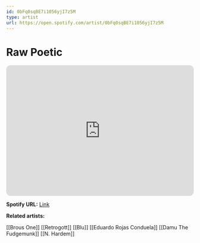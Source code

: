 ```yaml
---
id: 0bFq0sqBE7i1056yjI7z5M
type: artist
url: https://open.spotify.com/artist/0bFq0sqBE7i1056yjI7z5M
---
```

# Raw Poetic

<iframe style="border-radius:12px" src="https://open.spotify.com/embed/artist/0bFq0sqBE7i1056yjI7z5M" width="100%" height="352" frameBorder="0" allowfullscreen="" allow="autoplay; clipboard-write; encrypted-media; fullscreen; picture-in-picture" loading="lazy"></iframe>

**Spotify URL:** [Link](https://open.spotify.com/artist/0bFq0sqBE7i1056yjI7z5M)

**Related artists:**

[[Brous One]]
[[Retrogott]]
[[Blu]]
[[Eduardo Rojas Conduela]]
[[Damu The Fudgemunk]]
[[N. Hardem]]
